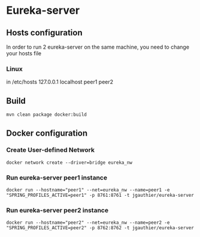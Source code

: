 Eureka-server
=============

## Hosts configuration
In order to run 2 eureka-server on the same machine, you need to change your hosts file
### Linux
in /etc/hosts
    127.0.0.1   localhost peer1 peer2

## Build
    mvn clean package docker:build

## Docker configuration
### Create User-defined Network
    docker network create --driver=bridge eureka_nw

### Run eureka-server peer1 instance
    docker run --hostname="peer1" --net=eureka_nw --name=peer1 -e "SPRING_PROFILES_ACTIVE=peer1" -p 8761:8761 -t jgauthier/eureka-server

### Run eureka-server peer2 instance
    docker run --hostname="peer2" --net=eureka_nw --name=peer2 -e "SPRING_PROFILES_ACTIVE=peer2" -p 8762:8762 -t jgauthier/eureka-server
